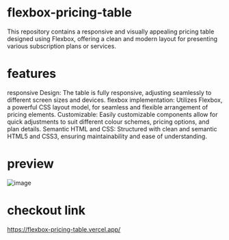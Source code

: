 # flexbox-pricing-table
This repository contains a responsive and visually appealing pricing table designed using Flexbox, offering a clean and modern layout for presenting various subscription plans or services.

# features
responsive Design: 
The table is fully responsive, adjusting seamlessly to different screen sizes and devices.
flexbox implementation: 
Utilizes Flexbox, a powerful CSS layout model, for seamless and flexible arrangement of pricing elements.
Customizable: Easily customizable components allow for quick adjustments to suit different colour schemes, pricing options, and plan details.
Semantic HTML and CSS: Structured with clean and semantic HTML5 and CSS3, ensuring maintainability and ease of understanding.

# preview
![image](https://github.com/willspatrick/flexbox-pricing-table/assets/51753296/355d7bb1-1dfc-47c2-a6d3-d3fe5b71678e)

# checkout link
https://flexbox-pricing-table.vercel.app/

